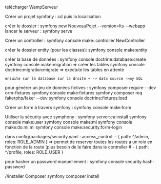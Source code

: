 télécharger WampServeur



Créer un projet symfony :
  cd puis la localisation
  
  créer le dossier :
    symfony new NouveauPojet --version=lts --webapp
  lancer le serveur :
    symfony serve
    
  Creer un controller :
    symfony console make::controller NewController
    
  créer le dossier entity (pour les classes):
     symfony console make:entity   

  créer la base de données :
    symfony console doctrine:database:create
    symfony console make:migration => créer les tables 
    symfony console doctrine:migration:migrate => exectute les tables en attente

    ensuite sur la database sur la droite + -> data source ->my SQL

  pour générer un jeu de données fictives :
    symfony composer require --dev orm-fixtures
    symfony console make:fixtures
    symfony composer req fakerphp/faker  --dev
    symfony console doctrine:fixtures:load
     
  Créer un form à travers symfony :
     symfony console make:form   

  Utiliser la sécurity avce symphony :
  symfony server:ca:install
  symfony console make:user
  symfony console make:mi
  symfony console make:do:mi:mi
  symfony console make:security:form-login  

  dans config/packages/security.yaml : 
        access_control:
        - { path: ^/admin, roles: ROLE_ADMIN } => permet de reserver toutes les routes a un role en fonction de la route (plus besoin de le faire dans le controller 
        # - { path: ^/profile, roles: ROLE_USER }

  pour hasher un password manuellement  :  symfony console security:hash-password     


//installer Composer
   symfony composer install
   

